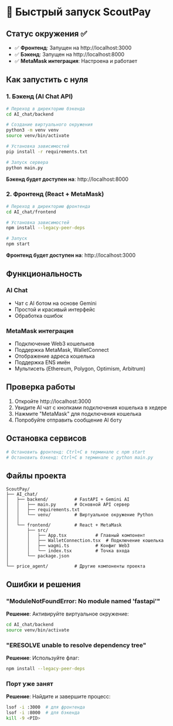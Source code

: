 # 🚀 Быстрый запуск ScoutPay

## Статус окружения ✅

- ✅ **Фронтенд**: Запущен на http://localhost:3000
- ✅ **Бэкенд**: Запущен на http://localhost:8000
- ✅ **MetaMask интеграция**: Настроена и работает

## Как запустить с нуля

### 1. Бэкенд (AI Chat API)

```bash
# Переход в директорию бэкенда
cd AI_chat/backend

# Создание виртуального окружения
python3 -m venv venv
source venv/bin/activate

# Установка зависимостей
pip install -r requirements.txt

# Запуск сервера
python main.py
```

**Бэкенд будет доступен на**: http://localhost:8000

### 2. Фронтенд (React + MetaMask)

```bash
# Переход в директорию фронтенда
cd AI_chat/frontend

# Установка зависимостей
npm install --legacy-peer-deps

# Запуск
npm start
```

**Фронтенд будет доступен на**: http://localhost:3000

## Функциональность

### AI Chat
- Чат с AI ботом на основе Gemini
- Простой и красивый интерфейс
- Обработка ошибок

### MetaMask интеграция
- Подключение Web3 кошельков
- Поддержка MetaMask, WalletConnect
- Отображение адреса кошелька
- Поддержка ENS имён
- Мультисеть (Ethereum, Polygon, Optimism, Arbitrum)

## Проверка работы

1. Откройте http://localhost:3000
2. Увидите AI чат с кнопками подключения кошелька в хедере
3. Нажмите "MetaMask" для подключения кошелька
4. Попробуйте отправить сообщение AI боту

## Остановка сервисов

```bash
# Остановить фронтенд: Ctrl+C в терминале с npm start
# Остановить бэкенд: Ctrl+C в терминале с python main.py
```

## Файлы проекта

```
ScoutPay/
├── AI_chat/
│   ├── backend/          # FastAPI + Gemini AI
│   │   ├── main.py       # Основной API сервер
│   │   ├── requirements.txt
│   │   └── venv/         # Виртуальное окружение Python
│   │
│   └── frontend/         # React + MetaMask
│       ├── src/
│       │   ├── App.tsx           # Главный компонент
│       │   ├── WalletConnection.tsx  # Подключение кошелька
│       │   ├── wagmi.ts          # Конфиг Web3
│       │   └── index.tsx         # Точка входа
│       └── package.json
│
└── price_agent/          # Другие компоненты проекта
```

## Ошибки и решения

### "ModuleNotFoundError: No module named 'fastapi'"
**Решение**: Активируйте виртуальное окружение:
```bash
cd AI_chat/backend
source venv/bin/activate
```

### "ERESOLVE unable to resolve dependency tree"
**Решение**: Используйте флаг:
```bash
npm install --legacy-peer-deps
```

### Порт уже занят
**Решение**: Найдите и завершите процесс:
```bash
lsof -i :3000  # для фронтенда
lsof -i :8000  # для бэкенда
kill -9 <PID>
```
